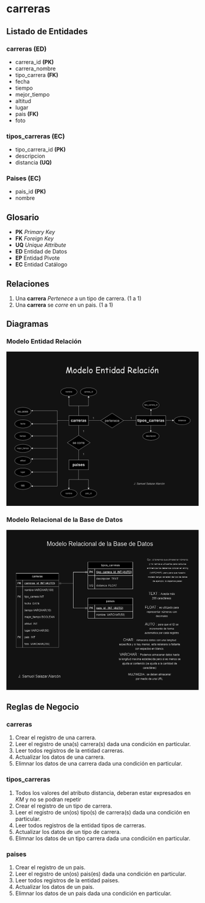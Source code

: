 # carreras

<!-- Las entidades las ponemos en plural y los atributos en singular.
    Además si hay espacios debemos reemplazarlos con un guión medio -->

## Listado de Entidades

### carreras **(ED)** <!--  Entidad de Datos -->

- carrera_id **(PK)**
- carrera_nombre
- tipo_carrera **(FK)**
- fecha
- tiempo
- mejor_tiempo
- altitud
- lugar
- pais **(FK)**
- foto

### tipos_carreras **(EC)** <!-- Entidad Catalogo -->

- tipo_carrera_id **(PK)**
- descripcion
- distancia **(UQ)**

### Paises **(EC)** <!-- Entidad Catalogo -->

- pais_id **(PK)**
- nombre

## Glosario

- **PK** _Primary Key_
- **FK** _Foreign Key_
- **UQ** _Unique Attribute_
- **ED** Entidad de Datos
- **EP** Entidad Pivote
- **EC** Entidad Catálogo

## Relaciones

1. Una **carrera** _Pertenece_ a un tipo de carrera. (1 a 1)
1. Una **carrera** se _corre_ en un pais. (1 a 1)

## Diagramas

### Modelo Entidad Relación

![Modelo Entidad Relación](Modelo_E-R.png)

### Modelo Relacional de la Base de Datos

![M.Relacional de la Base de Datos](CarrerasMRelacionalBD.png)

## Reglas de Negocio

### carreras

1. Crear el registro de una carrera.
1. Leer el registro de una(s) carrera(s) dada una condición en particular.
1. Leer todos registros de la entidad carreras.
1. Actualizar los datos de una carrera.
1. Elimnar los datos de una carrera dada una condición en particular.

### tipos_carreras

1. Todos los valores del atributo distancia, deberan estar expresados en _KM_ y no se podran repetir
1. Crear el registro de un tipo de carrera.
1. Leer el registro de un(os) tipo(s) de carrera(s) dada una condición en particular.
1. Leer todos registros de la entidad tipos de carreras.
1. Actualizar los datos de un tipo de carrera.
1. Elimnar los datos de un tipo carrera dada una condición en particular.

### paises

1. Crear el registro de un pais.
1. Leer el registro de un(os) pais(es) dada una condición en particular.
1. Leer todos registros de la entidad paises.
1. Actualizar los datos de un pais.
1. Elimnar los datos de un pais dada una condición en particular.
